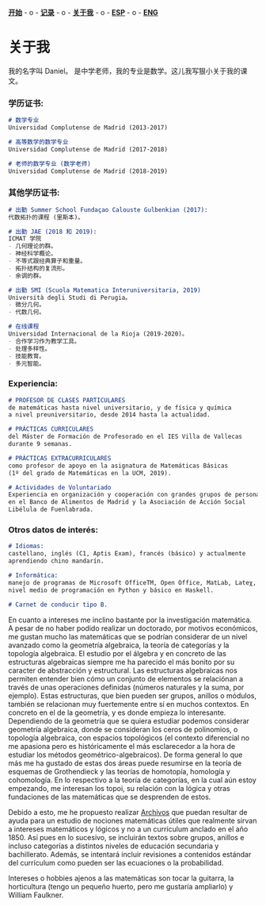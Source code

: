 [**开始**](CHindex.html)  - o -    [**记录**](CHArchivos.html)  - o -      [**关于我**](CHSobremi.html)  - o -    [**ESP**](/Sobremi.html)   - o -    [**ENG**](/ENG/ENGSobremi.html) 


# 关于我
我的名字叫 Daniel。  是中学老师，我的专业是数学。这儿我写狠小关于我的课文。

### 学历证书:

```markdown
# 数学专业 
Universidad Complutense de Madrid (2013-2017)

# 高等数学的数学专业 
Universidad Complutense de Madrid (2017-2018)

# 老师的数学专业 (数学老师)
Universidad Complutense de Madrid (2018-2019)

```


### 其他学历证书:

```markdown
# 出勤 Summer School Fundaçao Calouste Gulbenkian (2017): 
代数拓扑的课程 (里斯本)。

# 出勤 JAE (2018 和 2019): 
ICMAT 学院 
- 几何理论的群。
- 神经科学概论。  
- 不等式跟经典算子和重量。 
- 拓扑结构的复流形。
- 余调的群。

# 出勤 SMI (Scuola Matematica Interuniversitaria, 2019)
Università degli Studi di Perugia。
- 微分几何。
- 代数几何。

# 在线课程
Universidad Internacional de la Rioja (2019-2020)。
- 合作学习作为教学工具。
- 处理多样性。
- 技能教育。
- 多元智能。

```

### Experiencia:

```markdown
# PROFESOR DE CLASES PARTICULARES 
de matemáticas hasta nivel universitario, y de física y química
a nivel preuniversitario, desde 2014 hasta la actualidad.

# PRÁCTICAS CURRICULARES 
del Máster de Formación de Profesorado en el IES Villa de Vallecas 
durante 9 semanas.

# PRÁCTICAS EXTRACURRICULARES 
como profesor de apoyo en la asignatura de Matemáticas Básicas
(1º del grado de Matemáticas en la UCM, 2019).

# Actividades de Voluntariado
Experiencia en organización y cooperación con grandes grupos de personas
en el Banco de Alimentos de Madrid y la Asociación de Acción Social 
Libélula de Fuenlabrada.


```

### Otros datos de interés:

```markdown
# Idiomas: 
castellano, inglés (C1, Aptis Exam), francés (básico) y actualmente 
aprendiendo chino mandarín.

# Informática: 
manejo de programas de Microsoft OfficeTM, Open Office, MatLab, Lateχ, 
nivel medio de programación en Python y básico en Haskell.

# Carnet de conducir tipo B.
```

En cuanto a intereses me inclino bastante por la investigación matemática. A pesar de no haber podido realizar un doctorado, por motivos económicos, me gustan mucho las matemáticas que se podrían considerar de un nivel avanzado como la geometría algebraica, la teoría de categorías y la topología algebraica. El estudio por el álgebra y en concreto de las estructuras algebraicas siempre me ha parecido el más bonito por su caracter de abstracción y estructural. Las estructuras algebraicas nos permiten entender bien cómo un conjunto de elementos se relaciónan a través de unas operaciones definidas (números naturales y la suma, por ejemplo). Estas estructuras, que bien pueden ser grupos, anillos o módulos, también se relacionan muy fuertemente entre sí en muchos contextos. En concreto en el de la geometría, y es donde empieza lo interesante. Dependiendo de la geometría que se quiera estudiar podemos considerar geometría algebraica, donde se consideran los ceros de polinomios, o topología algebraica, con espacios topológicos (el contexto diferencial no me apasiona pero es históricamente el más esclarecedor a la hora de estudiar los métodos geométrico-algebraicos). De forma general lo que más me ha gustado de estas dos áreas puede resumirse en la teoría de esquemas de Grothendieck y las teorías de homotopía, homología y cohomología. En lo respectivo a la teoría de categorías, en la cual aún estoy empezando, me interesan los topoi, su relación con la lógica y otras fundaciones de las matemáticas que se desprenden de estos.

Debido a esto, me he propuesto realizar [Archivos](Archivos.html) que puedan resultar de ayuda para un estudio de nociones matemáticas útiles que realmente sirvan a intereses matemáticos y lógicos y no a un currículum anclado en el año 1850. Así pues en lo sucesivo, se incluirán textos sobre grupos, anillos e incluso categorías a distintos niveles de educación secundaria y bachillerato. Además, se intentará incluir revisiones a contenidos estándar del currículum como pueden ser las ecuaciones o la probabilidad.

Intereses o hobbies ajenos a las matemáticas son tocar la guitarra, la horticultura (tengo un pequeño huerto, pero me gustaría ampliarlo) y William Faulkner. 
